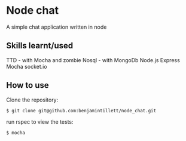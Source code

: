 Node chat
==========

A simple chat application written in node

Skills learnt/used
-----------------
TTD - with Mocha and zombie
Nosql - with MongoDb
Node.js
Express
Mocha
socket.io


How to use
----------

Clone the repository:

```shell 
$ git clone git@github.com:benjamintillett/node_chat.git
```


run rspec to view the tests:

```shell 
$ mocha
```
